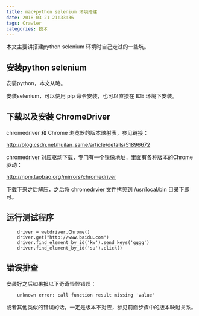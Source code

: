 ```yaml
---
title: mac+python selenium 环境搭建
date: 2018-03-21 21:33:36
tags: Crawler
categories: 技术
---
```


本文主要讲搭建python selenium 环境时自己走过的一些坑。
<!--more-->

## 安装python selenium

安装python，本文从略。

安装selenium，可以使用 pip 命令安装，也可以直接在 IDE 环境下安装。

## 下载以及安装 ChromeDriver

chromedriver 和 Chrome 浏览器的版本映射表，参见链接：

http://blog.csdn.net/huilan_same/article/details/51896672

chromedriver 对应驱动下载，专门有一个镜像地址，里面有各种版本的Chrome 驱动：

http://npm.taobao.org/mirrors/chromedriver

下载下来之后解压，之后将 chromedrvier 文件拷贝到 /usr/local/bin 目录下即可。

## 运行测试程序

		driver = webdriver.Chrome()
	    driver.get("http://www.baidu.com")
	    driver.find_element_by_id('kw').send_keys('gggg')
	    driver.find_element_by_id('su').click()

## 错误排查

安装好之后如果报以下奇奇怪怪错误：

		unknown error: call function result missing 'value'

或者其他类似的错误的话，一定是版本不对应，参见前面步骤中的版本映射关系。


